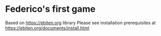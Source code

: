 # Federico's first game

Based on https://ebiten.org library
Please see installation prerequisites at https://ebiten.org/documents/install.html 
